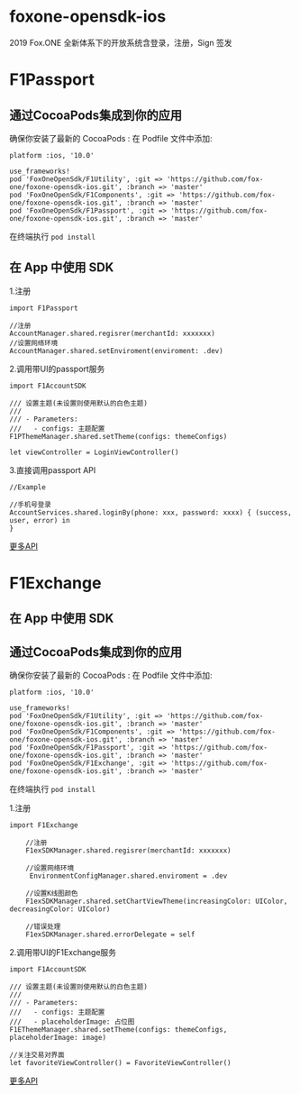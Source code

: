 # foxone-opensdk-ios
2019 Fox.ONE 全新体系下的开放系统含登录，注册，Sign 签发
# F1Passport
## 通过CocoaPods集成到你的应用
确保你安装了最新的 CocoaPods :
在 Podfile 文件中添加:
```
platform :ios, '10.0'

use_frameworks!
pod 'FoxOneOpenSdk/F1Utility', :git => 'https://github.com/fox-one/foxone-opensdk-ios.git', :branch => 'master'
pod 'FoxOneOpenSdk/F1Components', :git => 'https://github.com/fox-one/foxone-opensdk-ios.git', :branch => 'master'
pod 'FoxOneOpenSdk/F1Passport', :git => 'https://github.com/fox-one/foxone-opensdk-ios.git', :branch => 'master'
```
在终端执行  ```pod install```
## 在 App 中使用 SDK
1.注册

```
import F1Passport

//注册
AccountManager.shared.regisrer(merchantId: xxxxxxx)
//设置网络环境
AccountManager.shared.setEnviroment(enviroment: .dev)
```

2.调用带UI的passport服务
```
import F1AccountSDK

/// 设置主题(未设置则使用默认的白色主题)
///
/// - Parameters:
///   - configs: 主题配置
F1PThemeManager.shared.setTheme(configs: themeConfigs)

let viewController = LoginViewController()
```
3.直接调用passport API
```
//Example

//手机号登录
AccountServices.shared.loginBy(phone: xxx, password: xxxx) { (success, user, error) in
}
```

[更多API](https://github.com/fox-one/foxone-opensdk-ios/blob/master/F1PassportAPI.md)

# F1Exchange
## 在 App 中使用 SDK
## 通过CocoaPods集成到你的应用
确保你安装了最新的 CocoaPods :
在 Podfile 文件中添加:
```
platform :ios, '10.0'

use_frameworks!
pod 'FoxOneOpenSdk/F1Utility', :git => 'https://github.com/fox-one/foxone-opensdk-ios.git', :branch => 'master'
pod 'FoxOneOpenSdk/F1Components', :git => 'https://github.com/fox-one/foxone-opensdk-ios.git', :branch => 'master'
pod 'FoxOneOpenSdk/F1Passport', :git => 'https://github.com/fox-one/foxone-opensdk-ios.git', :branch => 'master'
pod 'FoxOneOpenSdk/F1Exchange', :git => 'https://github.com/fox-one/foxone-opensdk-ios.git', :branch => 'master'
```
在终端执行  ```pod install```

1.注册

```
import F1Exchange

    //注册
    F1exSDKManager.shared.regisrer(merchantId: xxxxxxx)
    
    //设置网络环境
     EnvironmentConfigManager.shared.enviroment = .dev
    
    //设置K线图颜色
    F1exSDKManager.shared.setChartViewTheme(increasingColor: UIColor, decreasingColor: UIColor)
    
    //错误处理
    F1exSDKManager.shared.errorDelegate = self

```
2.调用带UI的F1Exchange服务
```
import F1AccountSDK

/// 设置主题(未设置则使用默认的白色主题)
///
/// - Parameters:
///   - configs: 主题配置
///   - placeholderImage: 占位图
F1EThemeManager.shared.setTheme(configs: themeConfigs, placeholderImage: image)
        
//关注交易对界面
let favoriteViewController() = FavoriteViewController()
```
[更多API](https://github.com/fox-one/foxone-opensdk-ios/blob/master/F1ExchangeAPI.md)
